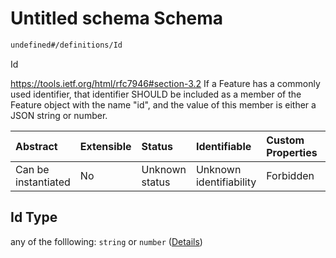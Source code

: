 # Untitled schema Schema

```txt
undefined#/definitions/Id
```

Id

<https://tools.ietf.org/html/rfc7946#section-3.2> If a Feature has a commonly used identifier, that identifier SHOULD be included as a member of the Feature object with the name "id", and the value of this member is either a JSON string or number.

| Abstract            | Extensible | Status         | Identifiable            | Custom Properties | Additional Properties | Access Restrictions | Defined In                                                        |
| :------------------ | :--------- | :------------- | :---------------------- | :---------------- | :-------------------- | :------------------ | :---------------------------------------------------------------- |
| Can be instantiated | No         | Unknown status | Unknown identifiability | Forbidden         | Allowed               | none                | [models.schema.json\*](models.schema.json "open original schema") |

## Id Type

any of the folllowing: `string` or `number` ([Details](models-definitions-id.md))
